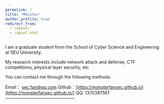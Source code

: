 ```yaml
---
permalink: /
title: "Monster"
author_profile: true
redirect_from: 
  - /about/
  - /about.html
---
```

I am a graduate student from the School of Cyber Science and Engineering at SEU University.  

My research interests include network attack and defense, CTF competitions, physical layer security, etc

You can contact me through the following methods: 

Email： [sec.fan@qq.com](mailto:sec.fan@qq.com) 
Github：[https://monsterfansec.github.io](https://monsterfansec.github.io/) 
QQ: 1370397561
<br />
————————————————
